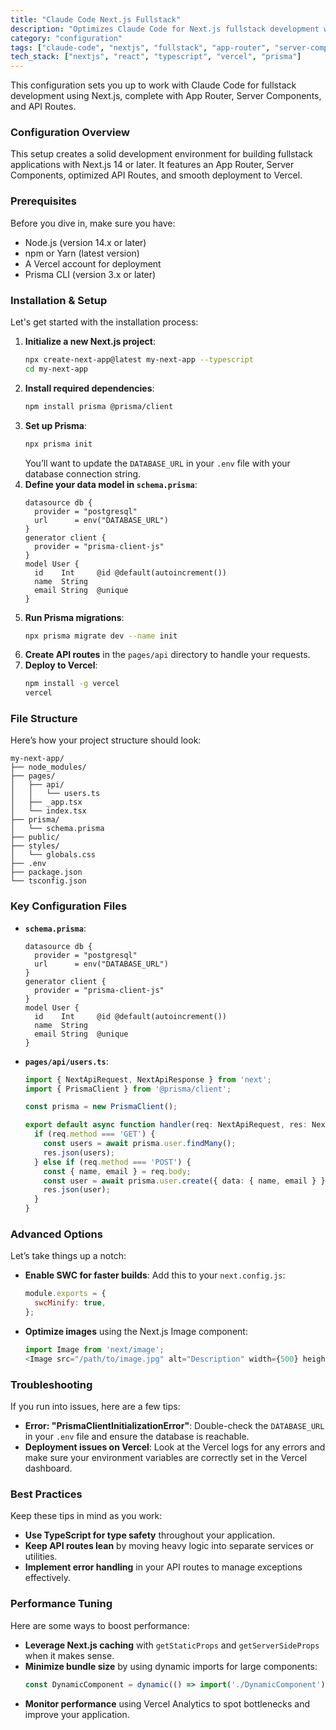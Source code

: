 ```yaml
---
title: "Claude Code Next.js Fullstack"
description: "Optimizes Claude Code for Next.js fullstack development with App Router, Server Components, and API Routes."
category: "configuration"
tags: ["claude-code", "nextjs", "fullstack", "app-router", "server-components", "api-routes", "vercel", "prisma", "typescript"]
tech_stack: ["nextjs", "react", "typescript", "vercel", "prisma"]
---
```


This configuration sets you up to work with Claude Code for fullstack development using Next.js, complete with App Router, Server Components, and API Routes.

### Configuration Overview
This setup creates a solid development environment for building fullstack applications with Next.js 14 or later. It features an App Router, Server Components, optimized API Routes, and smooth deployment to Vercel.

### Prerequisites
Before you dive in, make sure you have:
- Node.js (version 14.x or later)
- npm or Yarn (latest version)
- A Vercel account for deployment
- Prisma CLI (version 3.x or later)

### Installation & Setup
Let's get started with the installation process:

1. **Initialize a new Next.js project**:
   ```bash
   npx create-next-app@latest my-next-app --typescript
   cd my-next-app
   ```
2. **Install required dependencies**:
   ```bash
   npm install prisma @prisma/client
   ```
3. **Set up Prisma**:
   ```bash
   npx prisma init
   ```
   You’ll want to update the `DATABASE_URL` in your `.env` file with your database connection string.
4. **Define your data model in `schema.prisma`**:
   ```prisma
   datasource db {
     provider = "postgresql"
     url      = env("DATABASE_URL")
   }
   generator client {
     provider = "prisma-client-js"
   }
   model User {
     id    Int     @id @default(autoincrement())
     name  String
     email String  @unique
   }
   ```
5. **Run Prisma migrations**:
   ```bash
   npx prisma migrate dev --name init
   ```
6. **Create API routes** in the `pages/api` directory to handle your requests.
7. **Deploy to Vercel**:
   ```bash
   npm install -g vercel
   vercel
   ```

### File Structure
Here’s how your project structure should look:
```
my-next-app/
├── node_modules/
├── pages/
│   ├── api/
│   │   └── users.ts
│   ├── _app.tsx
│   └── index.tsx
├── prisma/
│   └── schema.prisma
├── public/
├── styles/
│   └── globals.css
├── .env
├── package.json
└── tsconfig.json
```

### Key Configuration Files
- **`schema.prisma`**:
  ```prisma
  datasource db {
    provider = "postgresql"
    url      = env("DATABASE_URL")
  }
  generator client {
    provider = "prisma-client-js"
  }
  model User {
    id    Int     @id @default(autoincrement())
    name  String
    email String  @unique
  }
  ```
- **`pages/api/users.ts`**:
  ```typescript
  import { NextApiRequest, NextApiResponse } from 'next';
  import { PrismaClient } from '@prisma/client';

  const prisma = new PrismaClient();

  export default async function handler(req: NextApiRequest, res: NextApiResponse) {
    if (req.method === 'GET') {
      const users = await prisma.user.findMany();
      res.json(users);
    } else if (req.method === 'POST') {
      const { name, email } = req.body;
      const user = await prisma.user.create({ data: { name, email } });
      res.json(user);
    }
  }
  ```

### Advanced Options
Let’s take things up a notch:

- **Enable SWC for faster builds**:
  Add this to your `next.config.js`:
  ```javascript
  module.exports = {
    swcMinify: true,
  };
  ```
- **Optimize images** using the Next.js Image component:
  ```typescript
  import Image from 'next/image';
  <Image src="/path/to/image.jpg" alt="Description" width={500} height={500} />
  ```

### Troubleshooting
If you run into issues, here are a few tips:

- **Error: "PrismaClientInitializationError"**:
  Double-check the `DATABASE_URL` in your `.env` file and ensure the database is reachable.
- **Deployment issues on Vercel**:
  Look at the Vercel logs for any errors and make sure your environment variables are correctly set in the Vercel dashboard.

### Best Practices
Keep these tips in mind as you work:

- **Use TypeScript for type safety** throughout your application.
- **Keep API routes lean** by moving heavy logic into separate services or utilities.
- **Implement error handling** in your API routes to manage exceptions effectively.

### Performance Tuning
Here are some ways to boost performance:

- **Leverage Next.js caching** with `getStaticProps` and `getServerSideProps` when it makes sense.
- **Minimize bundle size** by using dynamic imports for large components:
  ```typescript
  const DynamicComponent = dynamic(() => import('./DynamicComponent'));
  ```
- **Monitor performance** using Vercel Analytics to spot bottlenecks and improve your application.